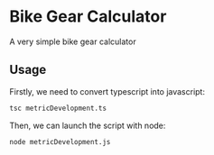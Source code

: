 # Bike Gear Calculator
A very simple bike gear calculator

## Usage

Firstly, we need to convert typescript into javascript:
```bash
tsc metricDevelopment.ts
```

Then, we can launch the script with node:
```bash
node metricDevelopment.js
```